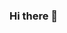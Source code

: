 ### Hi there 👋

<!--
**iam-binit/iam-binit** is a ✨ _special_ ✨ repository because its `README.md` (this file) appears on your GitHub profile.

Here are some ideas to get you started:

- 🔭 I’m currently working on Market Study Data with Ecommodities INC
- 🌱 I’m currently learning Data Science and Deep Learning
- 👯 I’m looking to collaborate on Data Vizualization Projects
- 🤔 I’m looking for help with TensorFlow and AWS
- 💬 Ask me about anything, I'm happy to help!
- 📫 How to reach me: iambinitkumarmondal@gmail.com
- 😄 Pronouns: he/him❤️
- ⚡ Fun fact: Sports freak and an active quizzer 
-->
